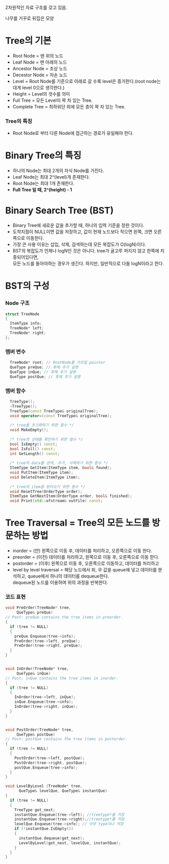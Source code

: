 2차원적인 자료 구조를 갖고 있음.

나무를 거꾸로 뒤집은 모양

# Tree의 기본

  - Root Node = 맨 위의 노드
  - Leaf Node = 맨 아래의 노드
  - Ancestor Node = 조상 노드
  - Decestor Node = 자손 노드
  - Level = Root Node를 기준으로 아래로 갈 수록 level은 증가한다.(root node는 대게 level 0으로 생각한다.) 
  - Height = Level의 갯수를 의미
  - Full Tree = 모든 Level이 꽉 차 있는 Tree.
  - Complete Tree = 최하위단 외에 모든 층이 꽉 차 있는 Tree.
  
  
### Tree의 특징
  - Root Node로 부터 다른 Node에 접근하는 경로가 유일해야 한다.

# Binary Tree의 특징
  - 하나의 Node는 최대 2개의 자식 Node를 가진다.
  - Leaf Node는 최대 2^(level)개 존재한다.
  - Root Node는 최대 1개 존재한다.
  - <strong>Full Tree 일 때, 2^(height) - 1 </strong>
  
# Binary Search Tree (BST)
  - Binary Tree에 새로운 값을 추가할 때, 하나의 입력 기준을 정한 것이다. 
  - 도착지점이 NULL이면 값을 저장하고, 값이 현재 노드보다 작으면 왼쪽, 크면 오른쪽으로 이동한다.
  - 가장 큰 사용 이유는 삽입, 삭제, 검색하는데 모든 복잡도가 O(logN)이다.
  - BST의 복잡도가 언제나 logN인 것은 아니다. tree가 골고루 퍼지지 않고 한쪽에 치중되어있다면,<br>
  모든 노드를 돌아야하는 경우가 생긴다. 하지만, 일반적으로 다들 logN이라고 한다.

# BST의 구성

### Node 구조
```c++
struct TreeNode
{
  ItemType info;
  TreeNode* left;
  TreeNode* right;
};
```

### 멤버 변수
```c++
  TreeNode* root; // RootNode를 가르킬 pointer
  QueType preQue; // 후에 추가 설명
  QueType inQue; // 후에 추가 설명
  QueType postQue; // 후에 추가 설명
```
### 멤버 함수
```c++
  TreeType();
  ~TreeType();
  TreeType(const TreeType& originalTree); 
  void operator=(const TreeType& originalTree);
  
  /* tree를 초기화하기 위한 함수 */
  void MakeEmpty();
  
  /* tree의 상태를 확인하기 위한 함수 */
  bool IsEmpty() const;
  bool IsFull() const;
  int GetLength() const; 
  
  /* tree의 data를 검색, 추가, 삭제하기 위한 함수 */
  ItemType GetItem(ItemType item, bool& found);
  void PutItem(ItemType item);
  void DeleteItem(ItemType item);
  
  /* tree의 item을 받아오기 위한 함수 */
  void ResetTree(OrderType order); 
  ItemType GetNextItem(OrderType order, bool& finished);
  void Print(std::ofstream& outFile) const;
```

# Tree Traversal = Tree의 모든 노드를 방문하는 방법
  - inorder = (안) 왼쪽으로 이동 후, 데이터를 처리하고, 오른쪽으로 이동 한다. 
  - preorder = (이전) 데이터를 처리하고, 왼쪽으로 이동 후, 오른쪽으로 이동 한다. 
  - postorder = (이후) 왼쪽으로 이동 후, 오른쪽으로 이동하고, 데이터를 처리하고
  - level by level traversal = 해당 노드에서 좌, 우 값을 queue에 넣고 데이터를 분석하고, queue에서 하나의 데이터를 dequeue한다.<br>
  dequeue된 노드를 이용하여 위의 과정을 반복한다.

### 코드 표현
```c++
void PreOrder(TreeNode* tree, 
     QueType& preQue)
// Post: preQue contains the tree items in preorder.
{
  if (tree != NULL)
  {
    preQue.Enqueue(tree->info);
    PreOrder(tree->left, preQue);
    PreOrder(tree->right, preQue);
  }
}


void InOrder(TreeNode* tree, 
     QueType& inQue)
// Post: inQue contains the tree items in inorder.
{
  if (tree != NULL)
  {
    InOrder(tree->left, inQue);
    inQue.Enqueue(tree->info);
    InOrder(tree->right, inQue);
  }
}


void PostOrder(TreeNode* tree, 
     QueType& postQue)
// Post: postQue contains the tree items in postorder.
{
  if (tree != NULL)
  {
    PostOrder(tree->left, postQue);
    PostOrder(tree->right, postQue);
    postQue.Enqueue(tree->info);
  }
}

void LevelByLevel (TreeNode* tree,
      QueType& levelQue, QueType& instantQue)
{
  if (tree != NULL)
  {
    TreeType get_next;
    instantQue.Enqueue(tree->left); //treetype*를 저장
    instantQue.Enqueue(tree->right);//treetype*를 저장
    levelQue.Enqueue(tree->info); // 아무 type이나 저장
    if (!instantQue.IsEmpty())
    {
      instantQue.dequeue(get_next);
      LevelByLevel(get_next, levelQue, instantQue);
    }
  }
}
```



